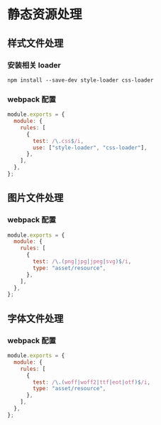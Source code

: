 # 静态资源处理

## 样式文件处理

### 安装相关 loader

```shell
npm install --save-dev style-loader css-loader
```

### webpack 配置

```javascript
module.exports = {
  module: {
    rules: [
      {
        test: /\.css$/i,
        use: ["style-loader", "css-loader"],
      },
    ],
  },
};
```

## 图片文件处理

### webpack 配置

```javascript
module.exports = {
  module: {
    rules: [
      {
        test: /\.(png|jpg|jpeg|svg)$/i,
        type: "asset/resource",
      },
    ],
  },
};
```

## 字体文件处理

### webpack 配置

```javascript
module.exports = {
  module: {
    rules: [
      {
        test: /\.(woff|woff2|ttf|eot|otf)$/i,
        type: "asset/resource",
      },
    ],
  },
};
```
